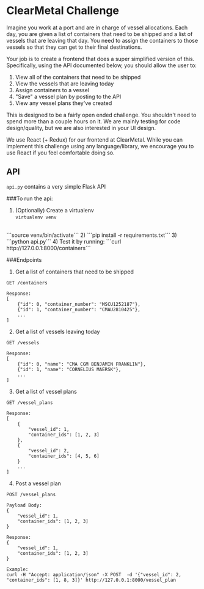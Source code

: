 # ClearMetal Challenge

Imagine you work at a port and are in charge of vessel allocations. Each day, you are given
 a list of containers that need to be shipped and a list of vessels that are leaving that day. You need to assign the 
 containers to those vessels so that they can get to their final destinations.  
 
 Your job is to create a frontend that does a super simplified version of this.  
 Specifically, using the API documented below, you should allow the user to:
 1) View all of the containers that need to be shipped 
 2) View the vessels that are leaving today
 3) Assign containers to a vessel
 4) "Save" a vessel plan by posting to the API
 5) View any vessel plans they've created
 
 This is designed to be a fairly open ended challenge.  You shouldn't need to spend more than a couple hours on it.
 We are mainly testing for code design/quality, but we are also interested in your UI design.
 
 We use React (+ Redux) for our frontend at ClearMetal. While you can implement this challenge using any language/library, 
 we encourage you to use React if you feel comfortable doing so.  
 
## API
```api.py``` contains a very simple Flask API

###To run the api:
1) (Optionally) Create a virtualenv <br>
```virtualenv venv```
<br>
 ```source venv/bin/activate```
2) ```pip install -r requirements.txt```
3) ```python api.py```
4) Test it by running: ```curl http://127.0.0.1:8000/containers```


###Endpoints

1) Get a list of containers that need to be shipped
```
GET /containers
```
```
Response:
[
    {"id": 0, "container_number": "MSCU1252187"},
    {"id": 1, "container_number": "CMAU2810425"},
    ...
]
```
2) Get a list of vessels leaving today
```
GET /vessels
```
```
Response:
[
    {"id": 0, "name": "CMA CGM BENJAMIN FRANKLIN"},
    {"id": 1, "name": "CORNELIUS MAERSK"},
    ...
]
```
3) Get a list of vessel plans
```
GET /vessel_plans
```
```
Response:
[
    {
        "vessel_id": 1, 
        "container_ids": [1, 2, 3]
    },
    {
        "vessel_id": 2, 
        "container_ids": [4, 5, 6]
    }
    ...
]
```
4) Post a vessel plan
```
POST /vessel_plans
```
```
Payload Body:
{
    "vessel_id": 1, 
    "container_ids": [1, 2, 3]
}
```
```
Response:
{
    "vessel_id": 1, 
    "container_ids": [1, 2, 3]
}
```
```
Example:
curl -H "Accept: application/json" -X POST  -d '{"vessel_id": 2, "container_ids": [1, 8, 3]}' http://127.0.0.1:8000/vessel_plan
```
